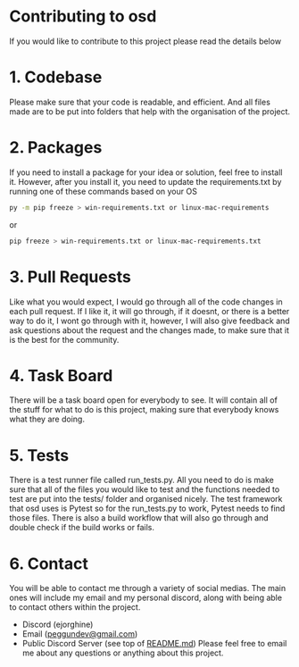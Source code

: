 # Contributing to osd
If you would like to contribute to this project please read the details below

# 1. Codebase
Please make sure that your code is readable, and efficient. And all files made are to be put into folders that help with the organisation of the project.

# 2. Packages
If you need to install a package for your idea or solution, feel free to install it. However, after you install it, you need to update the requirements.txt by running one of these commands based on your OS
```sh
py -m pip freeze > win-requirements.txt or linux-mac-requirements
```
or
```sh
pip freeze > win-requirements.txt or linux-mac-requirements.txt
```

# 3. Pull Requests
Like what you would expect, I would go through all of the code changes in each pull request. If I like it, it will go through, if it doesnt, or there is a better way to do it, I wont go through with it, however, I will also give feedback and ask questions about the request and the changes made, to make sure that it is the best for the community.

# 4. Task Board
There will be a task board open for everybody to see. It will contain all of the stuff for what to do is this project, making sure that everybody knows what they are doing.

# 5. Tests
There is a test runner file called run_tests.py. All you need to do is make sure that all of the files you would like to test and the functions needed to test are put into the tests/ folder and organised nicely. The test framework that osd uses is Pytest so for the run_tests.py to work, Pytest needs to find those files. There is also a build workflow that will also go through and double check if the build works or fails.

# 6. Contact
You will be able to contact me through a variety of social medias. The main ones will include my email and my personal discord, along with being able to contact others within the project.
- Discord (ejorghine)
- Email (peggundev@gmail.com)
- Public Discord Server (see top of [README.md](https://github.com/Peggun/osd))
Please feel free to email me about any questions or anything about this project.
